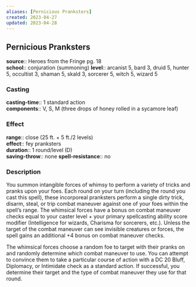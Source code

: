 ```yaml
---
aliases: [Pernicious Pranksters]
created: 2023-04-27
updated: 2023-04-28
---
```


## Pernicious Pranksters

**source**:: Heroes from the Fringe pg. 18  
**school**:: conjuration (summoning)
**level**:: arcanist 5, bard 3, druid 5, hunter 5, occultist 3, shaman 5, skald 3, sorcerer 5, witch 5, wizard 5

### Casting

**casting-time**:: 1 standard action  
**components**:: V, S, M (three drops of honey rolled in a sycamore leaf)

### Effect

**range**:: close (25 ft. + 5 ft./2 levels)  
**effect**:: fey pranksters  
**duration**:: 1 round/level (D)  
**saving-throw**:: none
**spell-resistance**:: no

### Description

You summon intangible forces of whimsy to perform a variety of tricks and pranks upon your foes. Each round on your turn (including the round you cast this spell), these incorporeal pranksters perform a single dirty trick, disarm, steal, or trip combat maneuver against one of your foes within the spell’s range. The whimsical forces have a bonus on combat maneuver checks equal to your caster level + your primary spellcasting ability score modifier (Intelligence for wizards, Charisma for sorcerers, etc.). Unless the target of the combat maneuver can see invisible creatures or forces, the spell gains an additional +4 bonus on combat maneuver checks.  
  
The whimsical forces choose a random foe to target with their pranks on and randomly determine which combat maneuver to use. You can attempt to convince them to take a particular course of action with a DC 20 Bluff, Diplomacy, or Intimidate check as a standard action. If successful, you determine their target and the type of combat maneuver they use for that round.
